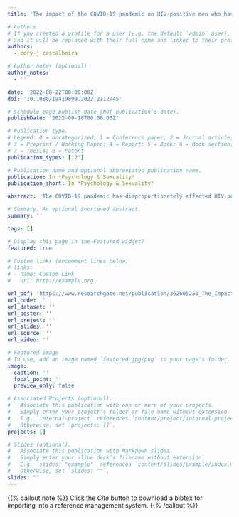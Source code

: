 ```yaml
---
title: 'The impact of the COVID-19 pandemic on HIV-positive men who have sex with men: (Dis)connection to social, sexual, and health networks'

# Authors
# If you created a profile for a user (e.g. the default `admin` user), write the username (folder name) here
# and it will be replaced with their full name and linked to their profile.
authors:
  - cory-j-cascalheira

# Author notes (optional)
author_notes:
  - ''

date: '2022-08-22T00:00:00Z'
doi: '10.1080/19419899.2022.2112745'

# Schedule page publish date (NOT publication's date).
publishDate: '2022-09-18T00:00:00Z'

# Publication type.
# Legend: 0 = Uncategorized; 1 = Conference paper; 2 = Journal article;
# 3 = Preprint / Working Paper; 4 = Report; 5 = Book; 6 = Book section;
# 7 = Thesis; 8 = Patent
publication_types: ['2']

# Publication name and optional abbreviated publication name.
publication: In *Psychology & Sexuality*
publication_short: In *Psychology & Sexuality*

abstract: 'The COVID-19 pandemic has disproportionately affected HIV-positive cisgender men who have sex with men (MSM). Between May and June in 2020, we conducted one-on-one semi-structured qualitative interviews with 20 HIV-positive MSM aiming to describe their (dis)connection to social, sexual, and health networks during the COVID-19 pandemic. All participants relied on social support networks to manage pandemic-based distress, using computer-mediated communication as well as physical proximity. To connect to sexual networks, this sample described adaptations to their partner selection strategies, such as enumerating harm reduction approaches. To connect to health networks, participants depended on reassuring providers, resourceful case managers, telehealth, and streamlined access to their antiretroviral therapy (ART) medications. Nonetheless, stay-at-home recommendations reduced community connection, sexual activity, and healthcare access for many participants, and perceptions of these losses were shaped by psychosocial burdens (e.g. loneliness), structural burdens (e.g. environmental barriers, financial difficulties), and health-protective factors (e.g. hopeful outlook, adherence to a regular routine). The COVID-19 pandemic appears to have exacerbated health-related issues for HIV-positive MSM. Given the ongoing COVID-19 mutations, community-based organisations, clinicians, and researchers might use these findings to modify HIV prevention and intervention efforts.'

# Summary. An optional shortened abstract.
summary: ''

tags: []

# Display this page in the Featured widget?
featured: true

# Custom links (uncomment lines below)
# links:
# - name: Custom Link
#   url: http://example.org

url_pdf: 'https://www.researchgate.net/publication/362605250_The_Impact_of_the_COVID-19_Pandemic_on_HIV-Positive_Men_Who_Have_Sex_With_Men_Disconnection_to_Social_Sexual_and_Health_Networks'
url_code: ''
url_dataset: ''
url_poster: ''
url_project: ''
url_slides: ''
url_source: ''
url_video: ''

# Featured image
# To use, add an image named `featured.jpg/png` to your page's folder.
image:
  caption: ''
  focal_point: ''
  preview_only: false

# Associated Projects (optional).
#   Associate this publication with one or more of your projects.
#   Simply enter your project's folder or file name without extension.
#   E.g. `internal-project` references `content/project/internal-project/index.md`.
#   Otherwise, set `projects: []`.
projects: []

# Slides (optional).
#   Associate this publication with Markdown slides.
#   Simply enter your slide deck's filename without extension.
#   E.g. `slides: "example"` references `content/slides/example/index.md`.
#   Otherwise, set `slides: ""`.
slides: ""
---
```


{{% callout note %}}
Click the _Cite_ button to download a bibtex for importing into a reference management system.
{{% /callout %}}
